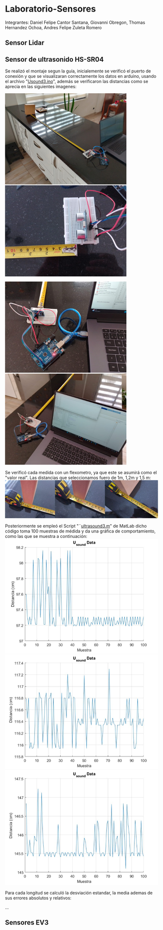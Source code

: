 # Laboratorio-Sensores

Integrantes: Daniel Felipe Cantor Santana, Giovanni Obregon, Thomas Hernandez Ochoa, Andres Felipe Zuleta Romero


## Sensor Lidar
    


## Sensor de ultrasonido HS-SR04

Se realizó el montaje segun la guía,  inicialemente se verificó el puerto de conexión y que se visualizaran correctamente los datos en arduino, usando el archivo "[Usound3.ino](https://github.com/FRM-2024-1S-Grupo-2/Laboratorio-Sensores/blob/main/Códigos/usound3.ino)", además se verificaron las distancias como se aprecia en las siguientes imagenes:

<img src="https://github.com/FRM-2024-1S-Grupo-2/Laboratorio-Sensores/blob/main/Imagenes/Montaje.jpg" alt="Montaje" width="400"> <img src="https://github.com/FRM-2024-1S-Grupo-2/Laboratorio-Sensores/blob/main/Imagenes/Sensor.jpg" alt="Sensor" width="400"> 

<img src="https://github.com/FRM-2024-1S-Grupo-2/Laboratorio-Sensores/blob/main/Imagenes/conexión.jpg" alt="Conexión" width="400"> <img src="https://github.com/FRM-2024-1S-Grupo-2/Laboratorio-Sensores/blob/main/Imagenes/verificacion.jpg" alt="Verificación" width="400">

Se verificó cada medida con un flexometro, ya que este se asumirá como el "valor real". Las distancias que seleccionamos fuero de 1m, 1,2m y 1,5 m:
![image](https://github.com/FRM-2024-1S-Grupo-2/Laboratorio-Sensores/blob/main/Imagenes/Medidas.jpg)



Posteriormente se empleó el Script "¨[ultrasound3.m](https://github.com/FRM-2024-1S-Grupo-2/Laboratorio-Sensores/blob/main/Códigos/ultrasound3.m)" de MatLab dicho código toma 100 muestras de médida y da una gráfica de comportamiento, como las que se muestra a continuación: 
![image](https://github.com/FRM-2024-1S-Grupo-2/Laboratorio-Sensores/blob/main/Imagenes/Grafica_1m.jpg)
![image](https://github.com/FRM-2024-1S-Grupo-2/Laboratorio-Sensores/blob/main/Imagenes/Grafica_1,2m.jpg)
![image](https://github.com/FRM-2024-1S-Grupo-2/Laboratorio-Sensores/blob/main/Imagenes/Grafica_1,5m.jpg)

Para cada longitud se calculó la desviación estandar, la media ademas de sus errores absolutos y relativos:

...


## Sensores EV3


